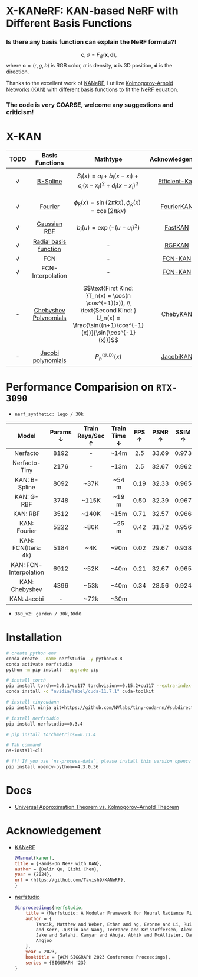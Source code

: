 # X-KANeRF: KAN-based NeRF with Different Basis Functions

### Is there any basis function can explain the NeRF formula?! 
$$\mathbf{c}, \sigma = F_{\Theta}(\mathbf{x}, \mathbf{d}),$$
 where $\mathbf{c}=(r,g,b)$ is RGB color, $\sigma$ is density, $\mathbf{x}$ is 3D position, $\mathbf{d}$ is the direction. 

Thanks to the excellent work of [KANeRF](https://github.com/Tavish9/KANeRF), I utilize [Kolmogorov-Arnold Networks (KAN)](https://github.com/KindXiaoming/pykan) with different basis functions to fit the [NeRF](https://www.matthewtancik.com/nerf) equation. 

### The code is very COARSE, welcome any suggestions and criticism!

# X-KAN
| TODO | Basis Functions | Mathtype | Acknowledgement|
|:--------:|:---------:|:-------:|:------:|
| √ | [B-Spline](https://en.wikipedia.org/wiki/B-spline) | $$S_i(x) = a_i + b_i(x - x_i) + c_i(x - x_i)^2 + d_i(x - x_i)^3$$| [Efficient-Kan](https://github.com/Blealtan/efficient-kan) |
| √ | [Fourier](https://en.wikipedia.org/wiki/Fourier_transform) | $$\phi_k(x) = \sin(2\pi kx), \phi_k(x) = \cos(2\pi kx)$$ | [FourierKAN](https://github.com/GistNoesis/FourierKAN/) |
| √ | [Gaussian RBF](https://en.wikipedia.org/wiki/Radial_basis_function_kernel) | $$b_{i}(u)=\exp(-(u-u_i)^2)$$| [FastKAN](https://github.com/ZiyaoLi/fast-kan) |
| √ | [Radial basis function](https://en.wikipedia.org/wiki/Radial_basis_function) | - | [RGFKAN](https://github.com/sidhu2690/RBF-KAN) |
| √ | FCN | - | [FCN-KAN](https://github.com/Zhangyanbo/FCN-KAN) |
| √ | FCN-Interpolation | - | [FCN-KAN](https://github.com/Zhangyanbo/FCN-KAN) |
| - | [Chebyshev Polynomials](https://en.wikipedia.org/wiki/Chebyshev_polynomials) | $$\text{First Kind: }T_n(x) = \cos(n \cos^{-1}(x)), \\ \text{Second Kind: } U_n(x) = \frac{\sin((n+1)\cos^{-1}(x))}{\sin(\cos^{-1}(x))}$$ | [ChebyKAN](https://github.com/SynodicMonth/ChebyKAN) |
| - | [Jacobi polynomials](https://en.wikipedia.org/wiki/Jacobi_polynomials) | $$P_n^{(a,b)}(x)$$ | [JacobiKAN](https://github.com/SpaceLearner/JacobiKAN) |


# Performance Comparision on `RTX-3090`

- `nerf_synthetic: lego / 30k`

|Model| Params $\downarrow$ |Train Rays/Sec $\uparrow$ | Train Time $\downarrow$ | FPS $\uparrow$ | PSNR $\uparrow$| SSIM $\uparrow$ | LPIPS $\downarrow$ | 
|:---:|:---:|:----:|:----:|:-----:|:-----:|:----:|:-----:|
|Nerfacto| 8192 | - | ~14m | 2.5| 33.69|0.973|0.0132|
|Nerfacto-Tiny| 2176 |- | ~13m | 2.5| 32.67 |0.962|0.0186|
|KAN: B-Spline|8092| ~37K | ~54 m|0.19|32.33|0.965|0.0174|
|KAN: G-RBF|3748 | ~115K | ~19 m |0.50|32.39|0.967|0.0172|
|KAN: RBF| 3512 | ~140K | ~15m |0.71|32.57|0.966| 0.0177|
|KAN: Fourier| 5222 | ~80K | ~25 m |0.42 | 31.72 |0.956|0.0241|
|KAN: FCN(Iters: 4k)| 5184 | ~4K | ~90m | 0.02 | 29.67 | 0.938 | 0.0401 |
|KAN: FCN-Interpolation| 6912 | ~52K | ~40m| 0.21 | 32.67 | 0.965 | 0.0187 |
|KAN: Chebyshev | 4396 | ~53k | ~40m| 0.34 | 28.56| 0.924 | 0.0523 |
|KAN: Jacobi | - | ~72k | ~30m| | |||


- `360_v2: garden / 30k`, todo


# Installation
```bash
# create python env
conda create --name nerfstudio -y python=3.8
conda activate nerfstudio
python -m pip install --upgrade pip

# install torch
pip install torch==2.0.1+cu117 torchvision==0.15.2+cu117 --extra-index-url https://download.pytorch.org/whl/cu117
conda install -c "nvidia/label/cuda-11.7.1" cuda-toolkit

# install tinycudann
pip install ninja git+https://github.com/NVlabs/tiny-cuda-nn/#subdirectory=bindings/torch

# install nerfstudio
pip install nerfstudio==0.3.4

# pip install torchmetrics==0.11.4

# Tab command
ns-install-cli

# !!! If you use `ns-process-data`, please install this version opencv
pip install opencv-python==4.3.0.36
```

# Docs
- [Universal Approximation Theorem vs. Kolmogorov–Arnold Theorem](docs/Theorem.md)


# Acknowledgement
- [KANeRF](https://github.com/Tavish9/KANeRF)
    ```bibtex
    @Manual{kanerf,
    title = {Hands-On NeRF with KAN},
    author = {Delin Qu, Qizhi Chen},
    year = {2024},
    url = {https://github.com/Tavish9/KANeRF},
    }
    ```
- [nerfstudio](https://github.com/nerfstudio-project/nerfstudio)
	```bibtex
	@inproceedings{nerfstudio,
		title = {Nerfstudio: A Modular Framework for Neural Radiance Field Development},
		author = {
			Tancik, Matthew and Weber, Ethan and Ng, Evonne and Li, Ruilong and Yi, Brent
			and Kerr, Justin and Wang, Terrance and Kristoffersen, Alexander and Austin,
			Jake and Salahi, Kamyar and Ahuja, Abhik and McAllister, David and Kanazawa,
			Angjoo
		},
		year = 2023,
		booktitle = {ACM SIGGRAPH 2023 Conference Proceedings},
		series = {SIGGRAPH '23}
	}
	```